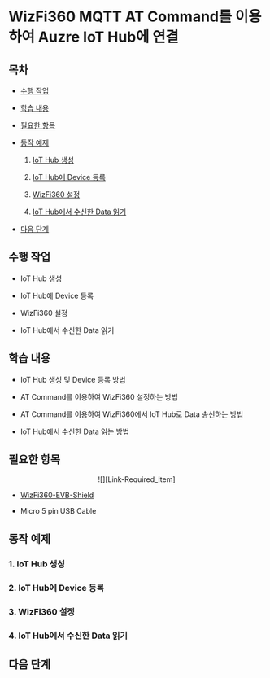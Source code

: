 # WizFi360 MQTT AT Command를 이용하여 Auzre IoT Hub에 연결



## 목차
- [수행 작업](#What_To_Do)

- [학습 내용](#Learning_Content)

- [필요한 항목](#Required_Item)

- [동작 예제](#Example)

	1. [IoT Hub 생성](#Step-1-Create_IoT_Hub)

	2. [IoT Hub에 Device 등록](#Step-2-Register_To_IoT_Hub)

	3. [WizFi360 설정](#Step-3-Setting_WizFi360)

	4. [IoT Hub에서 수신한 Data 읽기](#Step-4-Read_Data_From_IoT_Hub)

- [다음 단계](#Next)



<a name="What_To_Do"></a>
## 수행 작업
- IoT Hub 생성

- IoT Hub에 Device 등록

- WizFi360 설정

- IoT Hub에서 수신한 Data 읽기



<a name="Learning_Content"></a>
## 학습 내용
- IoT Hub 생성 및 Device 등록 방법

- AT Command를 이용하여 WizFi360 설정하는 방법

- AT Command를 이용하여 WizFi360에서 IoT Hub로 Data 송신하는 방법

- IoT Hub에서 수신한 Data 읽는 방법



<a name="Required_Item"></a>
## 필요한 항목
<center>![][Link-Required_Item]</center>

- [WizFi360-EVB-Shield][Link-WizFi360-EVB-Shield]

- Micro 5 pin USB Cable



<a name="Example"></a>
## 동작 예제



<a name="Step-1-Create_IoT_Hub"></a>
### 1. IoT Hub 생성



<a name="Step-2-Register_To_IoT_Hub"></a>
### 2. IoT Hub에 Device 등록



<a name="Step-3-Setting_WizFi360"></a>
### 3. WizFi360 설정



<a name="Step-4-Read_Data_From_IoT_Hub"></a>
### 4. IoT Hub에서 수신한 Data 읽기



<a name="Next"></a>
## 다음 단계



[Link-WizFi360-EVB-Shield]: https://wizwiki.net/wiki/doku.php/products:wizfi360:start
[Link-Required_Item]: ./images/standalone_mqtt_atcmd_wizfi360_required_item.png